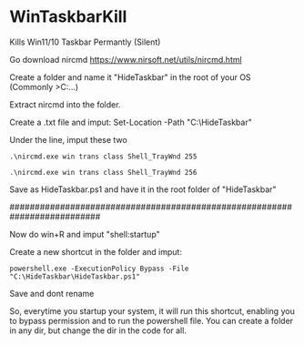 # WinTaskbarKill
Kills Win11/10 Taskbar Permantly (Silent)


Go download nircmd https://www.nirsoft.net/utils/nircmd.html

Create a folder and name it "HideTaskbar" in the root of your OS (Commonly >C:\...)

Extract nircmd into the folder.

Create a .txt file and imput:
        Set-Location -Path "C:\HideTaskbar"
		
Under the line, imput these two
       
	.\nircmd.exe win trans class Shell_TrayWnd 255
        
	.\nircmd.exe win trans class Shell_TrayWnd 256
		


Save as HideTaskbar.ps1 and have it in the root folder of "HideTaskbar"

##########################################################################

Now do win+R and imput "shell:startup"

Create a new shortcut in the folder and imput:
       
	powershell.exe -ExecutionPolicy Bypass -File "C:\HideTaskbar\HideTaskbar.ps1"

Save and dont rename
		
So, everytime you startup your system, it will run this shortcut, enabling you to bypass permission and to run the powershell file.
You can create a folder in any dir, but change the dir in the code for all.
